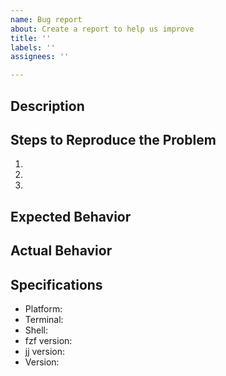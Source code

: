 ```yaml
---
name: Bug report
about: Create a report to help us improve
title: ''
labels: ''
assignees: ''

---
```


## Description

<!-- Thanks for your report! Please describe your problem or request here.
For questions, use https://github.com/noahmayr/vjj/discussions/new instead.
Feel free to remove any of the sections below if they don't seem useful. -->


## Steps to Reproduce the Problem

1.
1.
1.

## Expected Behavior


## Actual Behavior


## Specifications

- Platform:
- Terminal:
- Shell:
- fzf version:
- jj version:
- Version:

